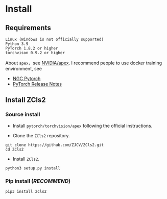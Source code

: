 
# Install

## Requirements


    Linux (Windows is not officially supported)
    Python 3.9
    PyTorch 1.8.2 or higher
    torchvison 0.9.2 or higher

About `apex`，see [NVIDIA/apex](https://github.com/NVIDIA/apex). I recommend people to use docker training environment, see

* [NGC Pytorch](https://catalog.ngc.nvidia.com/orgs/nvidia/containers/pytorch)
* [PyTorch Release Notes](https://docs.nvidia.com/deeplearning/frameworks/pytorch-release-notes/index.html)

## Install ZCls2

### Source install

* Install `pytorch/torchvision/apex` following the official instructions.

* Clone the `ZCls2` repository.

```
git clone https://github.com/ZJCV/ZCls2.git
cd ZCls2
```

* Install `ZCls2`.

```
python3 setup.py install
```

### Pip install (*RECOMMEND*)

```python
pip3 install zcls2
```